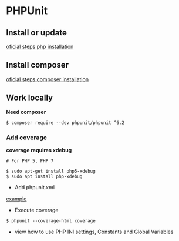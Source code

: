 # PHPUnit

## Install or update

[oficial steps php installation](https://phpunit.de/manual/current/en/installation.html)

## Install composer

[oficial steps composer installation](https://getcomposer.org/download/)

## Work locally

**Need composer**

 `$ composer require --dev phpunit/phpunit ^6.2`

### Add coverage

**coverage requires xdebug**

```
# For PHP 5, PHP 7

$ sudo apt-get install php5-xdebug
$ sudo apt install php-xdebug
```

* Add phpunit.xml

[example](https://phpunit.de/manual/current/en/appendixes.configuration.html)

* Execute coverage

`$ phpunit --coverage-html coverage`

* view how to use PHP INI settings, Constants and Global Variables
